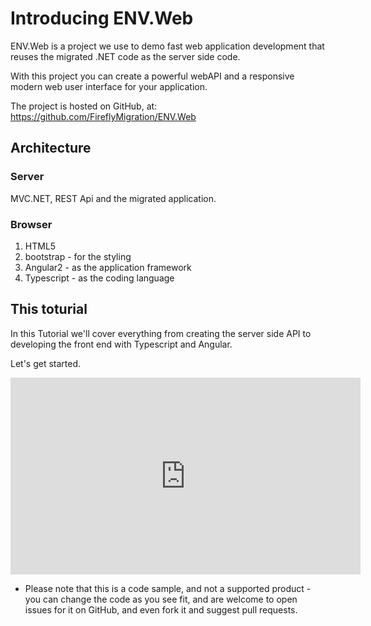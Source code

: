 ﻿# Introducing ENV.Web

ENV.Web is a project we use to demo fast web application development that reuses the migrated .NET code as the server side code.

With this project you can create a powerful webAPI and a responsive modern web user interface for your application.

The project is hosted on GitHub, at:
https://github.com/FireflyMigration/ENV.Web

## Architecture
### Server 
MVC.NET, REST Api and the migrated application.

### Browser
1. HTML5
2. bootstrap - for the styling
3. Angular2 - as the application framework
4. Typescript - as the coding language


## This toturial
In this Tutorial we'll cover everything from creating the server side API to developing the front end with Typescript and Angular.

Let's get started.

<iframe width="560" height="315" src="https://www.youtube.com/embed/BGBVX1ES45I?list=PL1DEQjXG2xnJOSQf2421r1S040NkvCApp" frameborder="0" allowfullscreen></iframe>


* Please note that this is a code sample, and not a supported product - you can change the code as you see fit, and are welcome to open issues for it on GitHub, and even fork it and suggest pull requests.
